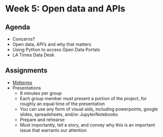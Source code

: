 # Week 5: Open data and APIs

## Agenda
- Concerns?
- Open data, API’s and why that matters
- Using Python to access Open Data Portals
- LA Times Data Desk

## Assignments
- [Midterms](https://github.com/yohman/up206a/tree/14aed65079aab3bcaa1456f12d64a93d5c670788/Midterm%20and%20Finals)
- Presentations
  -  8 minutes per group
  -  Each group member must present a portion of the project, for roughly an equal time of the presentation
  -  You can use any form of visual aids, including powerpoints, google slides, spreadsheets, and/or JupyterNotebooks
  -  Prepare and rehearse
  -  Most importantly, tell a story, and convey why this is an important issue that warrants our attention
